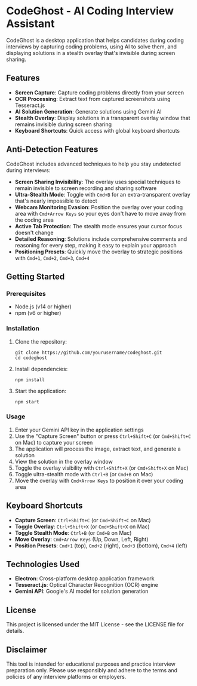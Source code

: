 # CodeGhost - AI Coding Interview Assistant

CodeGhost is a desktop application that helps candidates during coding interviews by capturing coding problems, using AI to solve them, and displaying solutions in a stealth overlay that's invisible during screen sharing.

## Features

- **Screen Capture**: Capture coding problems directly from your screen
- **OCR Processing**: Extract text from captured screenshots using Tesseract.js
- **AI Solution Generation**: Generate solutions using Gemini AI
- **Stealth Overlay**: Display solutions in a transparent overlay window that remains invisible during screen sharing
- **Keyboard Shortcuts**: Quick access with global keyboard shortcuts

## Anti-Detection Features

CodeGhost includes advanced techniques to help you stay undetected during interviews:

- **Screen Sharing Invisibility**: The overlay uses special techniques to remain invisible to screen recording and sharing software
- **Ultra-Stealth Mode**: Toggle with `Cmd+B` for an extra-transparent overlay that's nearly impossible to detect 
- **Webcam Monitoring Evasion**: Position the overlay over your coding area with `Cmd+Arrow Keys` so your eyes don't have to move away from the coding area
- **Active Tab Protection**: The stealth mode ensures your cursor focus doesn't change
- **Detailed Reasoning**: Solutions include comprehensive comments and reasoning for every step, making it easy to explain your approach
- **Positioning Presets**: Quickly move the overlay to strategic positions with `Cmd+1`, `Cmd+2`, `Cmd+3`, `Cmd+4`

## Getting Started

### Prerequisites

- Node.js (v14 or higher)
- npm (v6 or higher)

### Installation

1. Clone the repository:
   ```
   git clone https://github.com/yourusername/codeghost.git
   cd codeghost
   ```

2. Install dependencies:
   ```
   npm install
   ```

3. Start the application:
   ```
   npm start
   ```

### Usage

1. Enter your Gemini API key in the application settings
2. Use the "Capture Screen" button or press `Ctrl+Shift+C` (or `Cmd+Shift+C` on Mac) to capture your screen
3. The application will process the image, extract text, and generate a solution
4. View the solution in the overlay window
5. Toggle the overlay visibility with `Ctrl+Shift+X` (or `Cmd+Shift+X` on Mac)
6. Toggle ultra-stealth mode with `Ctrl+B` (or `Cmd+B` on Mac)
7. Move the overlay with `Cmd+Arrow Keys` to position it over your coding area

## Keyboard Shortcuts

- **Capture Screen**: `Ctrl+Shift+C` (or `Cmd+Shift+C` on Mac)
- **Toggle Overlay**: `Ctrl+Shift+X` (or `Cmd+Shift+X` on Mac) 
- **Toggle Stealth Mode**: `Ctrl+B` (or `Cmd+B` on Mac)
- **Move Overlay**: `Cmd+Arrow Keys` (Up, Down, Left, Right)
- **Position Presets**: `Cmd+1` (top), `Cmd+2` (right), `Cmd+3` (bottom), `Cmd+4` (left)

## Technologies Used

- **Electron**: Cross-platform desktop application framework
- **Tesseract.js**: Optical Character Recognition (OCR) engine
- **Gemini API**: Google's AI model for solution generation

## License

This project is licensed under the MIT License - see the LICENSE file for details.

## Disclaimer

This tool is intended for educational purposes and practice interview preparation only. Please use responsibly and adhere to the terms and policies of any interview platforms or employers. 